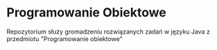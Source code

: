 # Programowanie Obiektowe
Repozytorium służy gromadzeniu rozwiązanych zadań w języku Java z przedmiotu "Programowanie obiektowe"
